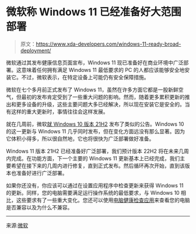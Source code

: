# 微软称 Windows 11 已经准备好大范围部署

> 原文：<https://www.xda-developers.com/windows-11-ready-broad-deployment/>

微软通过其发布健康信息页面宣布，Windows 11 现已准备好在商业环境中广泛部署。这意味着任何拥有满足 Windows 11 最低要求的 PC 的人都应该能够安全地安装它。不过，微软表示，在特定设备上可能仍有安全保障措施。

微软在七个多月前正式发布了 Windows 11，虽然在许多方面它都是一股新鲜空气，但最初的发布肯定受到了一些重大问题的影响。然而，随着更多累积更新的推出和更多设备的升级，这些主要问题大多已经解决，所以现在安装它是安全的。当有这样的重大更新时，事情往往会这样发展。

就在几周前，微软[就 Windows 10 版本 21H2](https://www.xda-developers.com/windows-10-version-21h2-available-to-everyone/) 发布了类似的公告。Windows 10 的这一更新与 Windows 11 几乎同时发布，但在变化方面远没有那么显著。因为它体积小得多，所以很自然地，它也将很快为广泛部署做好准备。

Windows 11 版本 21H2 已经准备好广泛部署，我们预计版本 22H2 将在未来几周内完成。在功能方面，下一个主要的 Windows 11 更新基本上已经完成，我们主要希望在接下来的几周内进行修复，直到正式发布。然后循环再次开始，直到该版本也准备好进行广泛部署。

如果你还没有，你应该可以通过在设置应用程序中检查更新来获得 Windows 11 的更新。同样，您的电脑需要满足运行操作系统的最低要求，与 Windows 10 相比，这些要求有了一些重大变化。您还可以使用[电脑健康检查应用](https://www.microsoft.com/en-us/windows/windows-11?r=1#pchealthcheck)来查看您的电脑是否兼容以及为什么不兼容。

* * *

来源:[微软](https://docs.microsoft.com/en-us/windows/release-health/status-windows-11-21h2)